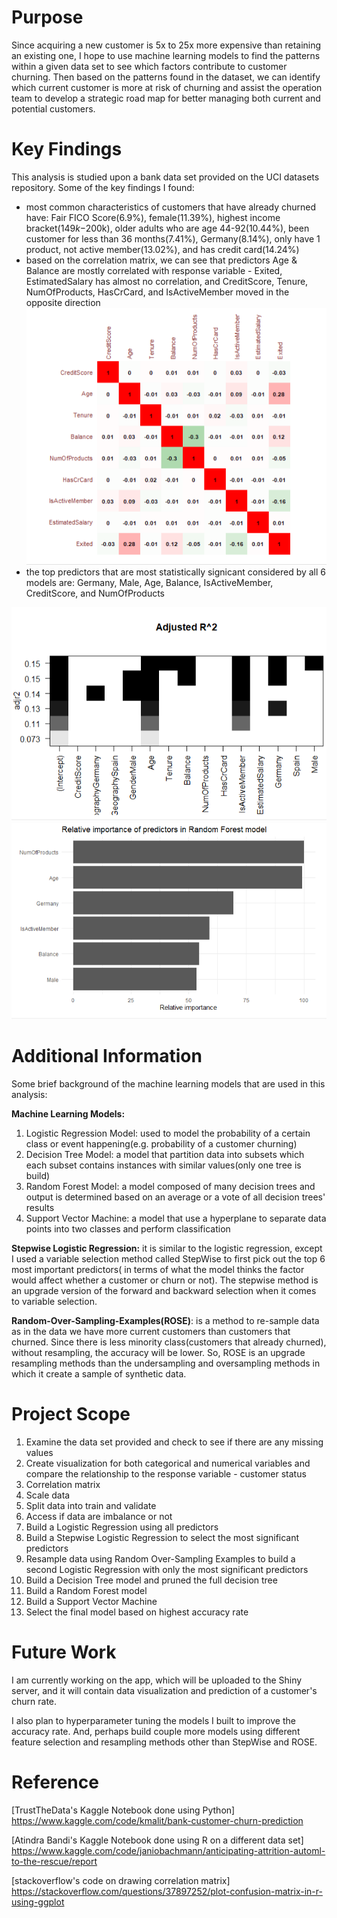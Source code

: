 # Purpose
Since acquiring a new customer is 5x to 25x more expensive than retaining an existing one, I hope to use machine learning models to find the patterns within a given data set to see which factors contribute to customer churning. Then based on the patterns found in the dataset, we can identify which current customer is more at risk of churning and assist the operation team to develop a strategic road map for better managing both current and potential customers. 

# Key Findings
This analysis is studied upon a bank data set provided on the UCI datasets repository. Some of the key findings I found: 

- most common characteristics of customers that have already churned have: Fair FICO Score(6.9%), female(11.39%), highest income bracket($149k-$200k), older adults who are age 44-92(10.44%), been customer for less than 36 months(7.41%), Germany(8.14%), only have 1 product, not active member(13.02%), and has credit card(14.24%)
- based on the correlation matrix, we can see that predictors Age & Balance are mostly correlated with response variable - Exited, EstimatedSalary has almost no correlation, and CreditScore, Tenure, NumOfProducts, HasCrCard, and IsActiveMember moved in the opposite direction
![correlation matrix](https://github.com/qinggao68/Project-4-Customer-Churn-Prediction/blob/main/correlation_matrix.PNG)
- the top predictors that are most statistically signicant considered by all 6 models are: Germany, Male, Age, Balance, IsActiveMember, CreditScore, and NumOfProducts

![predictors selected by stepwise](https://github.com/qinggao68/Project-4-Customer-Churn-Prediction/blob/main/stepwise_significant_pred.PNG)
![predictors selected by rf](https://github.com/qinggao68/Project-4-Customer-Churn-Prediction/blob/main/important_predictors_selected_rf.PNG)

# Additional Information 
Some brief background of the machine learning models that are used in this analysis: 

**Machine Learning Models:** 
1. Logistic Regression Model: used to model the probability of a certain class or event happening(e.g. probability of a customer churning)
2. Decision Tree Model: a model that partition data into subsets which each subset contains instances with similar values(only one tree is build)
3. Random Forest Model: a model composed of many decision trees and output is determined based on an average or a vote of all decision trees' results
4. Support Vector Machine: a model that use a hyperplane to separate data points into two classes and perform classification 

**Stepwise Logistic Regression:** it is similar to the logistic regression, except I used a variable selection method called StepWise to first pick out the top 6 most important predictors( in terms of what the model thinks the factor would affect whether a customer or churn or not). The stepwise method is an upgrade version of the forward and backward selection when it comes to variable selection. 

**Random-Over-Sampling-Examples(ROSE)**: is a method to re-sample data as in the data we have more current customers than customers that churned. Since there is less minority class(customers that already churned), without resampling, the accuracy will be lower. So, ROSE is an upgrade resampling methods than the undersampling and oversampling methods in which it create a sample of synthetic data. 

# Project Scope 

1. Examine the data set provided and check to see if there are any missing values 
2. Create visualization for both categorical and numerical variables and compare the relationship to the response variable - customer status
3. Correlation matrix
4. Scale data
5. Split data into train and validate 
6. Access if data are imbalance or not
7. Build a Logistic Regression using all predictors 
8. Build a Stepwise Logistic Regression to select the most significant predictors 
9. Resample data using Random Over-Sampling Examples to build a second Logistic Regression with only the most significant predictors 
10. Build a Decision Tree model and pruned the full decision tree
11. Build a Random Forest model 
12. Build a Support Vector Machine
13. Select the final model based on highest accuracy rate 

# Future Work 
I am currently working on the app, which will be uploaded to the Shiny server, and it will contain data visualization and prediction of a customer's churn rate. 

I also plan to hyperparameter tuning the models I built to improve the accuracy rate. And, perhaps build couple more models using different feature selection and resampling methods other than StepWise and ROSE. 

# Reference
[TrustTheData's Kaggle Notebook done using Python] https://www.kaggle.com/code/kmalit/bank-customer-churn-prediction

[Atindra Bandi's Kaggle Notebook done using R on a different data set] https://www.kaggle.com/code/janiobachmann/anticipating-attrition-automl-to-the-rescue/report 

[stackoverflow's code on drawing correlation matrix]  https://stackoverflow.com/questions/37897252/plot-confusion-matrix-in-r-using-ggplot

